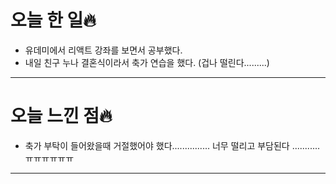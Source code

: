# 오늘 한 일🔥

- 유데미에서 리액트 강좌를 보면서 공부했다.
- 내일 친구 누나 결혼식이라서 축가 연습을 했다. (겁나 떨린다.........)

---

# 오늘 느낀 점🔥

- 축가 부탁이 들어왔을때 거절했어야 했다............... 너무 떨리고 부담된다 ...........ㅠㅠㅠㅠㅠㅠ

---
